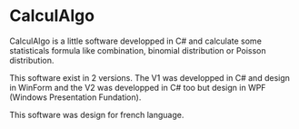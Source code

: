 # CalculAlgo

CalculAlgo is a little software developped in C# and calculate some statisticals formula like combination, binomial distribution or Poisson distribution.

This software exist in 2 versions. The V1 was developped in C# and design in WinForm and the V2 was developped in C# too but design in WPF (Windows Presentation Fundation).

This software was design for french language. 
